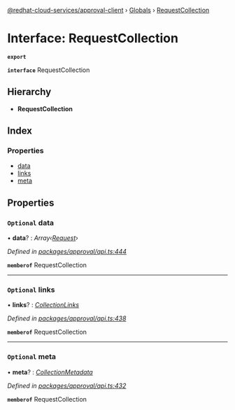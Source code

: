 [@redhat-cloud-services/approval-client](../README.md) › [Globals](../globals.md) › [RequestCollection](requestcollection.md)

# Interface: RequestCollection

**`export`** 

**`interface`** RequestCollection

## Hierarchy

* **RequestCollection**

## Index

### Properties

* [data](requestcollection.md#optional-data)
* [links](requestcollection.md#optional-links)
* [meta](requestcollection.md#optional-meta)

## Properties

### `Optional` data

• **data**? : *Array‹[Request](request.md)›*

*Defined in [packages/approval/api.ts:444](https://github.com/RedHatInsights/javascript-clients/blob/master/packages/approval/api.ts#L444)*

**`memberof`** RequestCollection

___

### `Optional` links

• **links**? : *[CollectionLinks](collectionlinks.md)*

*Defined in [packages/approval/api.ts:438](https://github.com/RedHatInsights/javascript-clients/blob/master/packages/approval/api.ts#L438)*

**`memberof`** RequestCollection

___

### `Optional` meta

• **meta**? : *[CollectionMetadata](collectionmetadata.md)*

*Defined in [packages/approval/api.ts:432](https://github.com/RedHatInsights/javascript-clients/blob/master/packages/approval/api.ts#L432)*

**`memberof`** RequestCollection
